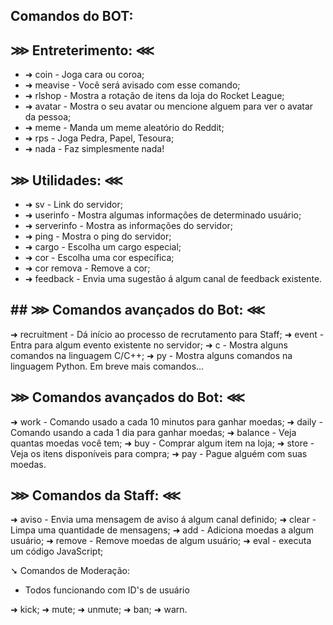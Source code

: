  ## Comandos do BOT:

## ⋙ Entreterimento: ⋘

* ➜ coin - Joga cara ou coroa;
* ➜ meavise - Você será avisado com esse comando;
* ➜ rlshop - Mostra a rotação de itens da loja do Rocket League;
* ➜ avatar - Mostra o seu avatar ou mencione alguem para ver o avatar da pessoa;
* ➜ meme - Manda um meme aleatório do Reddit;
* ➜ rps - Joga Pedra, Papel, Tesoura;
* ➜ nada - Faz simplesmente nada!

## ⋙ Utilidades: ⋘

* ➜ sv - Link do servidor;
* ➜ userinfo - Mostra algumas informações de determinado usuário;
* ➜ serverinfo - Mostra as informações do servidor;
* ➜ ping - Mostra o ping do servidor;
* ➜ cargo - Escolha um cargo especial;
* ➜ cor - Escolha uma cor específica;
* ➜ cor remova - Remove a cor;
* ➜ feedback - Envia uma sugestão á algum canal de feedback existente.

## ## ⋙ Comandos avançados do Bot: ⋘

➜ recruitment - Dá início ao processo de recrutamento para Staff;
➜ event - Entra para algum evento existente no servidor;
➜ c - Mostra alguns comandos na linguagem C/C++;
➜ py - Mostra alguns comandos na linguagem Python.
Em breve mais comandos...

## ⋙ Comandos avançados do Bot: ⋘

➜ work - Comando usado a cada 10 minutos para ganhar moedas;
➜ daily - Comando usando a cada 1 dia para ganhar moedas;
➜ balance - Veja quantas moedas você tem;
➜ buy - Comprar algum item na loja;
➜ store - Veja os itens disponíveis para compra;
➜ pay  - Pague alguém com suas moedas.


## ⋙ Comandos da Staff: ⋘

➜ aviso - Envia uma mensagem de aviso á algum canal definido;
➜ clear - Limpa uma quantidade de mensagens;
➜ add - Adiciona moedas a algum usuário;
➜ remove - Remove moedas de algum usuário;
➜ eval - executa um código JavaScript;

➘ Comandos de Moderação:
- Todos funcionando com ID's de usuário

➜ kick;
➜ mute;
➜ unmute;
➜ ban;
➜ warn.

